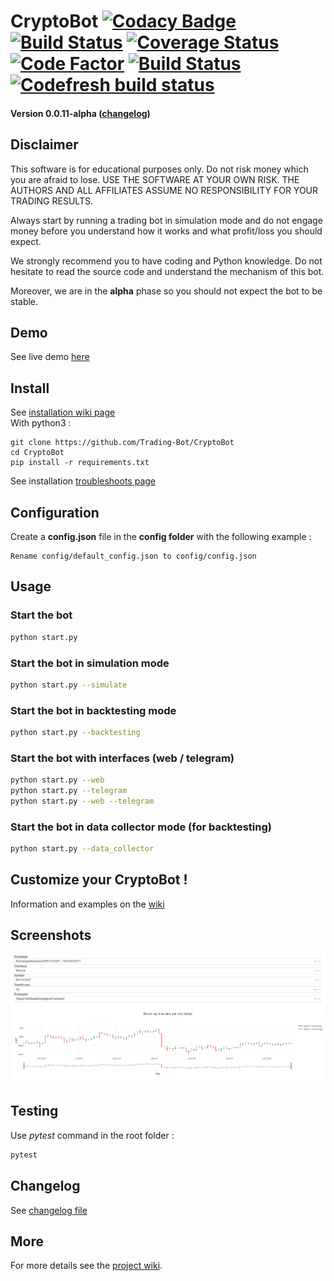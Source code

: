# CryptoBot [![Codacy Badge](https://api.codacy.com/project/badge/Grade/c83a127c42ba4a389ca86a92fba7c53c)](https://www.codacy.com/app/paul.bouquet/CryptoBot?utm_source=github.com&amp;utm_medium=referral&amp;utm_content=Trading-Bot/CryptoBot&amp;utm_campaign=Badge_Grade) [![Build Status](https://api.travis-ci.org/Trading-Bot/CryptoBot.svg?branch=dev)](https://travis-ci.org/Trading-Bot/CryptoBot) [![Coverage Status](https://coveralls.io/repos/github/Trading-Bot/CryptoBot/badge.svg?branch=dev)](https://coveralls.io/github/Trading-Bot/CryptoBot?branch=dev) [![Code Factor](https://www.codefactor.io/repository/github/trading-bot/cryptobot/badge)](https://www.codefactor.io/repository/github/trading-bot/cryptobot/overview/dev) [![Build Status](https://semaphoreci.com/api/v1/herklos/cryptobot/branches/dev/shields_badge.svg)](https://semaphoreci.com/herklos/cryptobot) [![Codefresh build status]( https://g.codefresh.io/api/badges/build?repoOwner=Trading-Bot&repoName=CryptoBot&branch=dev&pipelineName=CryptoBot&accountName=herklos_marketplace&type=cf-1)]( https://g.codefresh.io/repositories/Trading-Bot/CryptoBot/builds?filter=trigger:build;branch:dev;service:5b06a377435197b088b1757a~CryptoBot)

#### Version 0.0.11-alpha ([changelog](https://github.com/Trading-Bot/CryptoBot/tree/dev/docs/CHANGELOG.md))

## Disclaimer
This software is for educational purposes only. Do not risk money which 
you are afraid to lose. USE THE SOFTWARE AT YOUR OWN RISK. THE AUTHORS 
AND ALL AFFILIATES ASSUME NO RESPONSIBILITY FOR YOUR TRADING RESULTS. 

Always start by running a trading bot in simulation mode and do not engage money
before you understand how it works and what profit/loss you should
expect.

We strongly recommend you to have coding and Python knowledge. Do not 
hesitate to read the source code and understand the mechanism of this bot.

Moreover, we are in the **alpha** phase so you should not expect the bot to be stable.

## Demo
See live demo [here](https://twitter.com/HerklosBotCrypt)

## Install
See [installation wiki page](https://github.com/Trading-Bot/CryptoBot/wiki/Installation)
<br>With python3 : 
```
git clone https://github.com/Trading-Bot/CryptoBot
cd CryptoBot
pip install -r requirements.txt
```
See installation [troubleshoots page](https://github.com/Trading-Bot/CryptoBot/wiki/Installation)

## Configuration
Create a **config.json** file in the **config folder** with the following example :
```
Rename config/default_config.json to config/config.json
```

## Usage
### Start the bot
```bash
python start.py
```
### Start the bot in simulation mode
```bash
python start.py --simulate
```
### Start the bot in backtesting mode
```bash
python start.py --backtesting
```
### Start the bot with interfaces (web / telegram)
```bash
python start.py --web 
python start.py --telegram
python start.py --web --telegram 
```
### Start the bot in data collector mode (for backtesting)
```bash
python start.py --data_collector
```
## Customize your CryptoBot !
Information and examples on the [wiki](https://github.com/Trading-Bot/CryptoBot/wiki/Customize-your-CryptoBot)

## Screenshots
![Web Candles Screenshot](/docs/static/images/web_candle_screenshot.png)

## Testing
Use *pytest* command in the root folder : 
```bash
pytest
```

## Changelog
See [changelog file](https://github.com/Trading-Bot/CryptoBot/tree/alpha/docs/CHANGELOG.md)

## More
For more details see the [project wiki](https://github.com/Herklos-Bots/CryptoBot/wiki).
